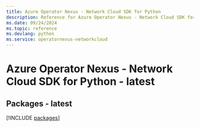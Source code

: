 ```yaml
---
title: Azure Operator Nexus - Network Cloud SDK for Python
description: Reference for Azure Operator Nexus - Network Cloud SDK for Python
ms.date: 09/24/2024
ms.topic: reference
ms.devlang: python
ms.service: operatornexus-networkcloud
---
```

# Azure Operator Nexus - Network Cloud SDK for Python - latest
## Packages - latest
[!INCLUDE [packages](operator-nexus---network-cloud-index.md)]